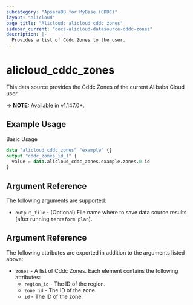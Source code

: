 ```yaml
---
subcategory: "ApsaraDB for MyBase (CDDC)"
layout: "alicloud"
page_title: "Alicloud: alicloud_cddc_zones"
sidebar_current: "docs-alicloud-datasource-cddc-zones"
description: |-
  Provides a list of Cddc Zones to the user.
---
```


# alicloud\_cddc\_zones

This data source provides the Cddc Zones of the current Alibaba Cloud user.

-> **NOTE:** Available in v1.147.0+.

## Example Usage

Basic Usage

```terraform
data "alicloud_cddc_zones" "example" {}
output "cddc_zones_id_1" {
  value = data.alicloud_cddc_zones.example.zones.0.id
}

```

## Argument Reference

The following arguments are supported:

* `output_file` - (Optional) File name where to save data source results (after running `terraform plan`).

## Argument Reference

The following attributes are exported in addition to the arguments listed above:

* `zones` - A list of Cddc Zones. Each element contains the following attributes:
	* `region_id` - The ID of the region.
	* `zone_id` - The ID of the zone.
	* `id` - The ID of the zone.
	